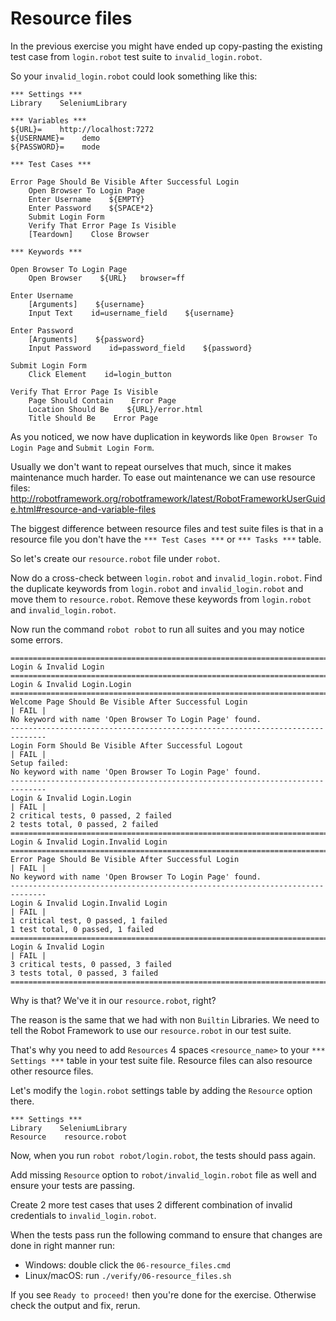 # Resource files

In the previous exercise you might have ended up copy-pasting the
existing test case from `login.robot` test suite to `invalid_login.robot`.

So your `invalid_login.robot` could look something like this:

```
*** Settings ***
Library    SeleniumLibrary

*** Variables ***
${URL}=    http://localhost:7272
${USERNAME}=    demo
${PASSWORD}=    mode

*** Test Cases ***

Error Page Should Be Visible After Successful Login
    Open Browser To Login Page
    Enter Username    ${EMPTY}
    Enter Password    ${SPACE*2}
    Submit Login Form
    Verify That Error Page Is Visible
    [Teardown]    Close Browser

*** Keywords ***

Open Browser To Login Page
    Open Browser    ${URL}   browser=ff

Enter Username
    [Arguments]    ${username}
    Input Text    id=username_field    ${username}

Enter Password
    [Arguments]    ${password}
    Input Password    id=password_field    ${password}

Submit Login Form
    Click Element    id=login_button

Verify That Error Page Is Visible
    Page Should Contain    Error Page
    Location Should Be    ${URL}/error.html
    Title Should Be    Error Page
```

As you noticed, we now have duplication in keywords like `Open Browser To Login Page` and `Submit Login Form`.

Usually we don't want to repeat ourselves that much, since it makes maintenance much harder.
To ease out maintenance we can use resource files:
http://robotframework.org/robotframework/latest/RobotFrameworkUserGuide.html#resource-and-variable-files

The biggest difference between resource files and test suite files is that in a resource file you don't have the
`*** Test Cases ***` or `*** Tasks ***` table.

So let's create our `resource.robot` file under `robot`.

Now do a cross-check between `login.robot` and `invalid_login.robot`. Find the duplicate keywords from
`login.robot` and `invalid_login.robot` and move them to `resource.robot`. Remove these keywords from
`login.robot` and `invalid_login.robot`.

Now run the command `robot robot` to run all suites and you may notice some errors.

```
=============================================================================
Login & Invalid Login
==============================================================================
Login & Invalid Login.Login
==============================================================================
Welcome Page Should Be Visible After Successful Login                 | FAIL |
No keyword with name 'Open Browser To Login Page' found.
------------------------------------------------------------------------------
Login Form Should Be Visible After Successful Logout                   | FAIL |
Setup failed:
No keyword with name 'Open Browser To Login Page' found.
------------------------------------------------------------------------------
Login & Invalid Login.Login                                           | FAIL |
2 critical tests, 0 passed, 2 failed
2 tests total, 0 passed, 2 failed
==============================================================================
Login & Invalid Login.Invalid Login
==============================================================================
Error Page Should Be Visible After Successful Login                   | FAIL |
No keyword with name 'Open Browser To Login Page' found.
------------------------------------------------------------------------------
Login & Invalid Login.Invalid Login                                   | FAIL |
1 critical test, 0 passed, 1 failed
1 test total, 0 passed, 1 failed
==============================================================================
Login & Invalid Login                                                 | FAIL |
3 critical tests, 0 passed, 3 failed
3 tests total, 0 passed, 3 failed
==============================================================================
```

Why is that? We've it in our `resource.robot`, right?

The reason is the same that we had with non `Builtin` Libraries. We need to tell the Robot Framework
to use our `resource.robot` in our test suite.

That's why you need to add `Resources` 4 spaces `<resource_name>` to your `*** Settings ***` table in
your test suite file. Resource files can also resource other resource files.

Let's modify the `login.robot` settings table by adding the `Resource` option there.

```
*** Settings ***
Library    SeleniumLibrary
Resource    resource.robot
```

Now, when you run `robot robot/login.robot`, the tests should pass again.

Add missing `Resource` option to `robot/invalid_login.robot` file as well and ensure your tests are passing.

Create 2 more test cases that uses 2 different combination of invalid credentials to `invalid_login.robot`.

When the tests pass run the following command to ensure that changes are done in right manner run:

  - Windows: double click the `06-resource_files.cmd`
  - Linux/macOS: run `./verify/06-resource_files.sh`

If you see `Ready to proceed!` then you're done for the exercise. Otherwise check the output and fix, rerun.
